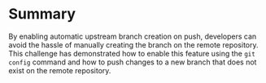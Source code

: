 # Summary

By enabling automatic upstream branch creation on push, developers can avoid the hassle of manually creating the branch on the remote repository. This challenge has demonstrated how to enable this feature using the `git config` command and how to push changes to a new branch that does not exist on the remote repository.
